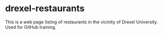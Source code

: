 # drexel-restaurants
This is a web page listing of restaurants in the vicinity of Drexel University.  Used for GitHub training.
